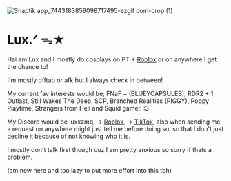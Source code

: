 
 ![Snaptik app_7443183859098717495-ezgif com-crop (1)](https://github.com/user-attachments/assets/ffb89d55-9c9e-4278-b5b2-ff6f181546cf)                                                   

 # Lux.ᐟ ᯓ★ 

Hai am Lux and I mostly do cosplays on PT + [Roblox](https://www.roblox.com/users/1877066579/profile) or on anywhere I get the chance to!

I'm mostly offtab or afk but I always check in between!

My current fav interests would be; FNaF + (BLUEYCAPSULES), RDR2 + 1, Outlast, Still Wakes The Deep, SCP, Branched Realities (PIGGY), Poppy Playtime, Strangers from Hell and Squid game!! :3


My Discord would be luxxzmq, -> [Roblox](https://www.roblox.com/users/1877066579/profile), -> [TikTok](https://www.tiktok.com/@luxxzmq), also when sending me a request on anywhere might just tell me before doing so, so that I don't just decline it because of not knowing who it is. 

I mostly don't talk first though cuz I am pretty anxious so sorry if thats a problem.



(am new here and too lazy to put more effort into this tbh)
